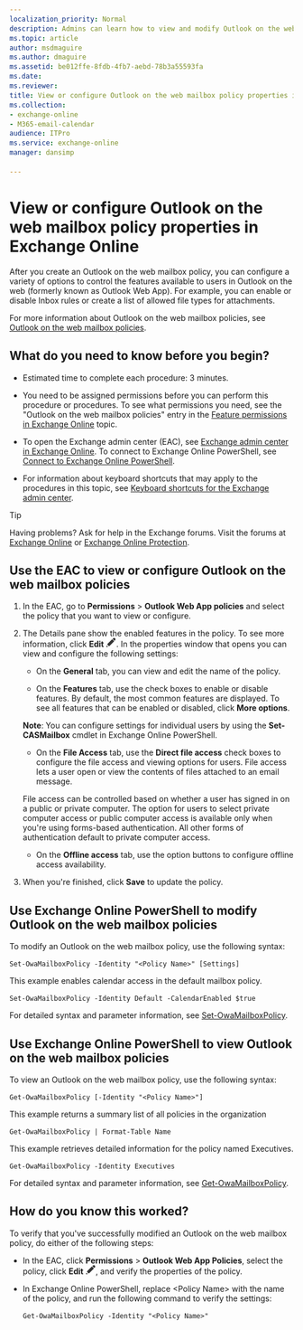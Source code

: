 ```yaml
---
localization_priority: Normal
description: Admins can learn how to view and modify Outlook on the web mailbox policies (formerly known as Outlook Web App mailbox policies) in Exchange Online.
ms.topic: article
author: msdmaguire
ms.author: dmaguire
ms.assetid: be012ffe-8fdb-4fb7-aebd-78b3a55593fa
ms.date: 
ms.reviewer: 
title: View or configure Outlook on the web mailbox policy properties in Exchange Online
ms.collection: 
- exchange-online
- M365-email-calendar
audience: ITPro
ms.service: exchange-online
manager: dansimp

---
```


# View or configure Outlook on the web mailbox policy properties in Exchange Online

After you create an Outlook on the web mailbox policy, you can configure a variety of options to control the features available to users in Outlook on the web (formerly known as Outlook Web App). For example, you can enable or disable Inbox rules or create a list of allowed file types for attachments.

For more information about Outlook on the web mailbox policies, see [Outlook on the web mailbox policies](outlook-web-app-mailbox-policies.md).

## What do you need to know before you begin?

- Estimated time to complete each procedure: 3 minutes.

- You need to be assigned permissions before you can perform this procedure or procedures. To see what permissions you need, see the "Outlook on the web mailbox policies" entry in the [Feature permissions in Exchange Online](../../permissions-exo/feature-permissions.md) topic.

- To open the Exchange admin center (EAC), see [Exchange admin center in Exchange Online](../../exchange-admin-center.md). To connect to Exchange Online PowerShell, see [Connect to Exchange Online PowerShell](https://docs.microsoft.com/powershell/exchange/exchange-online/connect-to-exchange-online-powershell/connect-to-exchange-online-powershell).

- For information about keyboard shortcuts that may apply to the procedures in this topic, see [Keyboard shortcuts for the Exchange admin center](../../accessibility/keyboard-shortcuts-in-admin-center.md).

> [!TIP]
> Having problems? Ask for help in the Exchange forums. Visit the forums at [Exchange Online](https://go.microsoft.com/fwlink/p/?linkId=267542) or [Exchange Online Protection](https://go.microsoft.com/fwlink/p/?linkId=285351).

## Use the EAC to view or configure Outlook on the web mailbox policies

1. In the EAC, go to **Permissions** \> **Outlook Web App policies** and select the policy that you want to view or configure.

2. The Details pane show the enabled features in the policy. To see more information, click **Edit** ![Edit icon](../../media/ITPro_EAC_EditIcon.png). In the properties window that opens you can view and configure the following settings:

   - On the **General** tab, you can view and edit the name of the policy.

   - On the **Features** tab, use the check boxes to enable or disable features. By default, the most common features are displayed. To see all features that can be enabled or disabled, click **More options**.

   **Note**: You can configure settings for individual users by using the **Set-CASMailbox** cmdlet in Exchange Online PowerShell.

   - On the **File Access** tab, use the **Direct file access** check boxes to configure the file access and viewing options for users. File access lets a user open or view the contents of files attached to an email message.

    File access can be controlled based on whether a user has signed in on a public or private computer. The option for users to select private computer access or public computer access is available only when you're using forms-based authentication. All other forms of authentication default to private computer access.

   - On the **Offline access** tab, use the option buttons to configure offline access availability.

3. When you're finished, click **Save** to update the policy.

## Use Exchange Online PowerShell to modify Outlook on the web mailbox policies

To modify an Outlook on the web mailbox policy, use the following syntax:

```
Set-OwaMailboxPolicy -Identity "<Policy Name>" [Settings]
```

This example enables calendar access in the default mailbox policy.

```
Set-OwaMailboxPolicy -Identity Default -CalendarEnabled $true
```

For detailed syntax and parameter information, see [Set-OwaMailboxPolicy](https://technet.microsoft.com/library/530166f7-ab42-4609-ba73-9b5a39b567be.aspx).

## Use Exchange Online PowerShell to view Outlook on the web mailbox policies

To view an Outlook on the web mailbox policy, use the following syntax:

```
Get-OwaMailboxPolicy [-Identity "<Policy Name>"]
```

This example returns a summary list of all policies in the organization

```
Get-OwaMailboxPolicy | Format-Table Name
```

This example retrieves detailed information for the policy named Executives.

```
Get-OwaMailboxPolicy -Identity Executives
```

For detailed syntax and parameter information, see [Get-OwaMailboxPolicy](https://technet.microsoft.com/library/bdd580d3-8812-4b4a-93e8-c6401b0d2f0f.aspx).

## How do you know this worked?

To verify that you've successfully modified an Outlook on the web mailbox policy, do either of the following steps:

- In the EAC, click **Permissions** \> **Outlook Web App Policies**, select the policy, click **Edit** ![Edit icon](../../media/ITPro_EAC_EditIcon.png), and verify the properties of the policy.

- In Exchange Online PowerShell, replace \<Policy Name\> with the name of the policy, and run the following command to verify the settings:

  ```
  Get-OwaMailboxPolicy -Identity "<Policy Name>"
  ```
